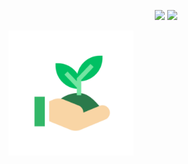<p align="center">
  <img src=https://img.shields.io/badge/last%20commit-24%2F04%2F2021-03BB85/>
  <img src=https://img.shields.io/badge/license-MIT-03BB85/>
</p
  
<p align="center">
  <img src="./assets/icon.png" height="200" width="200"/>
</p>
